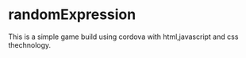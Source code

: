 # randomExpression
This is a simple game build using cordova with  html,javascript and css thechnology.
